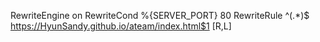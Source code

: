 RewriteEngine on
RewriteCond %{SERVER_PORT} 80
RewriteRule ^(.*)$ https://HyunSandy.github.io/ateam/index.html$1 [R,L]
